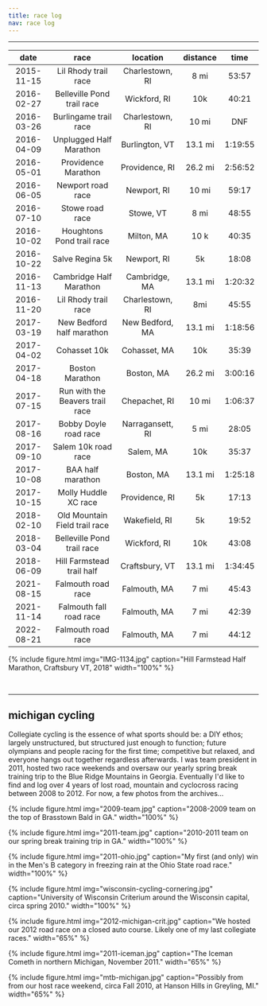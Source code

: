 ```yaml
---
title: race log
nav: race log
---
```


--------

|    date    	|               race              	|     location     	| distance 	|   time  	|
|:----------:	|:-------------------------------:	|:----------------:	|:--------:	|:-------:	|
| 2015-11-15 	|       Lil Rhody trail race      	|  Charlestown, RI 	|   8 mi   	|  53:57  	|
| 2016-02-27 	|    Belleville Pond trail race   	|   Wickford, RI   	|    10k   	|  40:21  	|
| 2016-03-26 	|      Burlingame trail race      	|  Charlestown, RI 	|   10 mi  	|   DNF   	|
| 2016-04-09 	|     Unplugged Half Marathon     	|  Burlington, VT  	|  13.1 mi 	| 1:19:55 	|
| 2016-05-01 	|       Providence Marathon       	|  Providence, RI  	|  26.2 mi 	| 2:56:52 	|
| 2016-06-05 	|        Newport road race        	|    Newport, RI   	|   10 mi  	|  59:17  	|
| 2016-07-10 	|         Stowe road race         	|     Stowe, VT    	|   8 mi   	|  48:55  	|
| 2016-10-02 	|    Houghtons Pond trail race    	|    Milton, MA    	|   10 k   	|  40:35  	|
| 2016-10-22 	|         Salve Regina 5k         	|    Newport, RI   	|    5k    	|  18:08  	|
| 2016-11-13 	|     Cambridge Half Marathon     	|   Cambridge, MA  	|  13.1 mi 	| 1:20:32 	|
| 2016-11-20 	|       Lil Rhody trail race      	|  Charlestown, RI 	|    8mi   	|  45:55  	|
| 2017-03-19 	|    New Bedford half marathon    	|  New Bedford, MA 	|  13.1 mi 	| 1:18:56 	|
| 2017-04-02 	|           Cohasset 10k          	|   Cohasset, MA   	|    10k   	|  35:39  	|
| 2017-04-18 	|         Boston Marathon         	|    Boston, MA    	|  26.2 mi 	| 3:00:16 	|
| 2017-07-15 	| Run with the Beavers trail race 	|   Chepachet, RI  	|   10 mi  	| 1:06:37 	|
| 2017-08-16 	|      Bobby Doyle road race      	| Narragansett, RI 	|   5 mi   	|  28:05  	|
| 2017-09-10 	|       Salem 10k road race       	|     Salem, MA    	|    10k   	|  35:37  	|
| 2017-10-08 	|        BAA half marathon        	|    Boston, MA    	|  13.1 mi 	| 1:25:18 	|
| 2017-10-15 	|       Molly Huddle XC race      	|  Providence, RI  	|    5k    	|  17:13  	|
| 2018-02-10 	|  Old Mountain Field trail race  	|   Wakefield, RI  	|    5k    	|  19:52  	|
| 2018-03-04 	|    Belleville Pond trail race   	|   Wickford, RI   	|    10k   	|  43:08  	|
| 2018-06-09 	|     Hill Farmstead trail half   	|  Craftsbury, VT  	|   13.1 mi | 1:34:45 	|
| 2021-08-15 	|        Falmouth road race       	|   Falmouth, MA   	|   7 mi   	|  45:43  	|
| 2021-11-14 	|     Falmouth fall road race     	|   Falmouth, MA   	|   7 mi   	|  42:39  	|
| 2022-08-21 	|        Falmouth road race       	|   Falmouth, MA   	|   7 mi   	|  44:12  	|

{% include figure.html img="IMG-1134.jpg" caption="Hill Farmstead Half Marathon, Craftsbury VT, 2018" width="100%" %}

<br>

------------

## michigan cycling
Collegiate cycling is the essence of what sports should be: a DIY ethos; largely unstructured, but structured just enough to function; future olympians and people racing for the first time; competitive but relaxed, and everyone hangs out together regardless afterwards. I was team president in 2011, hosted two race weekends and oversaw our yearly spring break training trip to the Blue Ridge Mountains in Georgia. Eventually I'd like to find and log over 4 years of lost road, mountain and cyclocross racing between 2008 to 2012. For now, a few photos from the archives...

{% include figure.html img="2009-team.jpg" caption="2008-2009 team on the top of Brasstown Bald in GA." width="100%" %}

{% include figure.html img="2011-team.jpg" caption="2010-2011 team on our spring break training trip in GA." width="100%" %}

{% include figure.html img="2011-ohio.jpg" caption="My first (and only) win in the Men's B category in freezing rain at the Ohio State road race." width="100%" %}

{% include figure.html img="wisconsin-cycling-cornering.jpg" caption="University of Wisconsin Criterium around the Wisconsin capital, circa spring 2010." width="100%" %}

{% include figure.html img="2012-michigan-crit.jpg" caption="We hosted our 2012 road race on a closed auto course. Likely one of my last collegiate races." width="65%" %}

{% include figure.html img="2011-iceman.jpg" caption="The Iceman Cometh in northern Michigan, November 2011." width="65%" %}

{% include figure.html img="mtb-michigan.jpg" caption="Possibly from from our host race weekend, circa Fall 2010, at Hanson Hills in Greyling, MI." width="65%" %}
